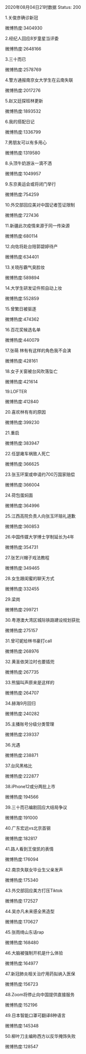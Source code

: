 2020年08月04日21时数据
Status: 200

1.关俊彦确诊新冠

微博热度:3404930

2.经纪人回应8岁童星当评委

微博热度:2648166

3.三十而已

微博热度:2578769

4.警方通报南京女大学生在云南失联

微博热度:2017276

5.赵又廷探班林更新

微博热度:1893532

6.我的搭配日记

微博热度:1336799

7.男朋友可以有多用心

微博热度:1319580

8.头顶牛奶游泳一滴不洒

微博热度:1049957

9.东京奥运会或将闭门举行

微博热度:754259

10.外交部回应美对中国记者签证限制

微博热度:727436

11.新疆此次疫情来源于同一传染源

微博热度:680114

12.向佐将赴台陪郭碧婷待产

微博热度:634401

13.关晓彤霸气臭脸妆

微博热度:589894

14.大学生研发证件照自动上妆

微博热度:552859

15.曾繁日被驱逐

微博热度:474362

16.百花奖候选名单

微博热度:440079

17.张萌 林有有这样的角色我不会演

微博热度:428161

18.女子关窗被台风吹落坠亡

微博热度:421614

19.LOFTER

微博热度:412840

20.喜欢林有有的原因

微博热度:399230

21.重启

微博热度:383947

22.任瑟雍车祸致人死亡

微博热度:366625

23.张玉环案或申请约700万国家赔偿

微博热度:366004

24.荷包蛋焖面

微博热度:364996

25.江西高院负责人向张玉环赔礼道歉

微博热度:360853

26.中国传媒大学博士学制延长为4年

微博热度:354731

27.张艺兴帽子戏法教程

微博热度:349465

28.女生跟闺蜜的聊天方式

微博热度:332455

29.梁岗

微博热度:299721

30.粤港澳大湾区城际铁路建设规划获批

微博热度:275157

31.曾可妮给林书豪打call

微博热度:268976

32.黄圣依哭泣时也要插兜

微博热度:267735

33.熊猫叫声原来是这样的

微博热度:264707

34.赫海9月回归

微博热度:240282

35.主播账号分级分类管理

微博热度:239337

36.光遇

微博热度:238871

37.台风黑格比

微博热度:222877

38.iPhone12或分两批上市

微博热度:194566

39.三十而已编剧回应大结局争议

微博热度:191000

40.广东宏远vs北京首钢

微博热度:182817

41.路人看到王俊凯的表情

微博热度:176094

42.南京失联女毕业生父亲发声

微博热度:175340

43.外交部回应美方打压Tiktok

微博热度:172527

44.吴亦凡未来感全黑造型

微博热度:170627

45.张雨绮山东话rap

微博热度:168480

46.大脑被强制开机是什么体验

微博热度:164977

47.新冠肺炎相关治疗用药拟纳入医保

微博热度:156723

48.Zoom将停止向中国提供直接服务

微博热度:152196

49.日本智能口罩可翻译8种语言

微博热度:145348

50.柳叶刀主编称西方以反华掩饰失败

微博热度:128547

